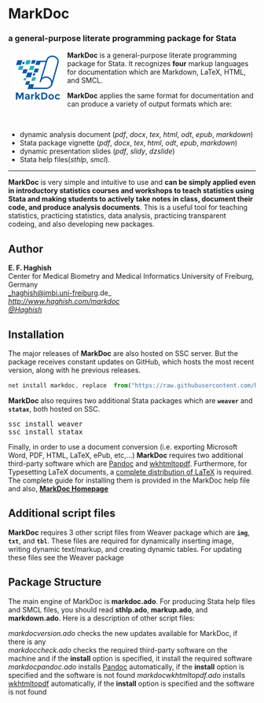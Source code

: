 <script type="text/javascript" src='http://haghish.com/statax/Statax.js'></script>
# MarkDoc 
### a general-purpose literate programming package for Stata

<a href="http://haghish.com/markdoc"><img src="./Documentation/MD100.png" align="left" hspace="10" vspace="6"></a>

**MarkDoc** is a general-purpose literate programming package for Stata. It recognizes **four** markup languages for documentation which are Markdown, LaTeX, HTML, and SMCL. 

**MarkDoc** applies the same format for documentation and can produce a variety of output formats which are:

<br>

- dynamic analysis document (*pdf*, *docx*, *tex*, *html*, *odt*, *epub*, *markdown*)
- Stata package vignette (*pdf*, *docx*, *tex*, *html*, *odt*, *epub*, *markdown*)
- dynamic presentation slides (*pdf*, *slidy*, *dzslide*)
- Stata help files(*sthlp*, *smcl*). 


---

__MarkDoc__ is very simple and intuitive to use and **can be simply applied even in introductory 
statistics courses and workshops to teach statistics using Stata and making students to actively take notes in class, document their code, and produce analysis documents**. This is a useful tool for teaching statistics, practicing statistics, 
data analysis, practicing transparent codeing, and also developing new packages. 

        
Author
------
  **E. F. Haghish**  
  Center for Medical Biometry and Medical Informatics
  University of Freiburg, Germany      
  _haghish@imbi.uni-freiburg.de_     
  _http://www.haghish.com/markdoc_  
  _[@Haghish](https://twitter.com/Haghish)_   
  
Installation
------------

The major releases of __MarkDoc__ are also hosted on SSC server. But the package receives constant updates on GitHub, which hosts the most recent version, along with he previous releases. 
  
```js
net install markdoc, replace  from("https://raw.githubusercontent.com/haghish/markdoc/master/")
```
    
__MarkDoc__ also requires two additional Stata packages which are __`weaver`__ and __`statax`__, both hosted on SSC.

<pre class="sh_stata">
ssc install weaver
ssc install statax
</pre>

    
    
Finally, in order to use a document conversion (i.e. exporting Microsoft Word, PDF, HTML, LaTeX, ePub, etc,...) __MarkDoc__ requires two additional third-party software which are [Pandoc](http://pandoc.org/) and [wkhtmltopdf](http://wkhtmltopdf.org/). Furthermore, for Typesetting LaTeX documents, a [complete distribution of LaTeX](https://latex-project.org/ftp.html) is required. The complete guide for installing them is provided in the MarkDoc help file and also, 
[__MarkDoc Homepage__ ](http://www.haghish.com/statistics/stata-blog/reproducible-research/markdoc.php)
    

Additional script files
-----------------------

__MarkDoc__ requires 3 other script files from Weaver package which are __`img`__, __`txt`__, and __`tbl`__. These files are 
required for dynamically inserting image, writing dynamic text/markup, and creating dynamic tables. For updating these
files see the Weaver package


Package Structure
-----------------

The main engine of MarkDoc is __markdoc.ado__. For producing Stata help files and SMCL files, you should read __sthlp.ado__, 
__markup.ado__, and __markdown.ado__. Here is a description of other script files:

_markdocversion.ado_ checks the new updates available for MarkDoc, if there is any  
_markdoccheck.ado_ checks the required third-party software on the machine and if the __install__ option is specified, 
it install the required software  
_markdocpandoc.ado_ installs [Pandoc](http://pandoc.org/) automatically, if the __install__ option is specified and the software is not found
_markdocwkhtmltopdf.ado_ installs [wkhtmltopdf](http://wkhtmltopdf.org/) automatically, if the __install__ option is specified and the software is not found

